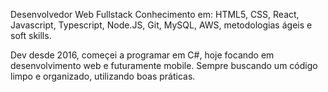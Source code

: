 Desenvolvedor Web Fullstack
Conhecimento em: HTML5, CSS, React, Javascript, Typescript, Node.JS, Git, MySQL, AWS, metodologias ágeis e soft skills.

Dev desde 2016, começei a programar em C#, hoje focando em desenvolvimento web e futuramente mobile. Sempre buscando um código limpo e organizado, utilizando boas práticas.
